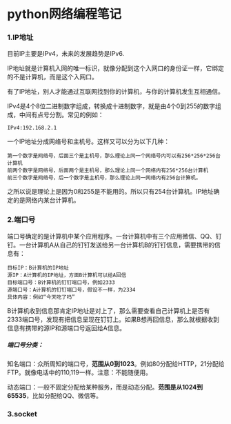# python网络编程笔记

### 1.IP地址

目前IP主要是IPv4，未来的发展趋势是IPv6.

IP地址就是计算机入网的唯一标识，就像分配到这个入网口的身份证一样，它绑定的不是计算机，而是这个入网口。

有了IP地址，别人才能通过互联网找到你的计算机，与你的计算机发生互相通信。

IPv4是4个8位二进制数字组成，转换成十进制数字，就是由4个0到255的数字组成，中间有点号分割。常见的例如：

```
IPv4:192.168.2.1
```

一个IP地址分成网络号和主机号。这样又可以分为以下几种：

```
第一个数字是网络号，后面三个是主机号，那么理论上同一个网络号内可以有256*256*256台计算机
前两个数字是网络号，后面两个是主机号，那么理论上同一个网络内有256*256台计算机
前三个数字是网络号，后一个数字是主机号，那么理论上同一网络内有256台计算机。
```

之所以说是理论上是因为0和255是不能用的。所以只有254台计算机。IP地址确定的是网络内某台计算机。

### 2.端口号

端口号确定的是计算机中某个应用程序。一台计算机中有三个应用微信、QQ、钉钉。一台计算机A从自己的钉钉发送给另一台计算机B的钉钉信息，需要携带的信息有：

```
目标IP：B计算机的IP地址
源IP：A计算机的IP地址，方面B计算机可以给A回信
目标端口号：B计算机的钉钉端口号，例如2333
源端口号：A计算机的钉钉端口号，假设不一样，为2334
具体内容：例如“今天吃了吗”
```

B计算机收到信息那肯定IP地址是对上了，那么需要查看自己计算机上是否有2333端口号，发现有把信息呈现在钉钉上。如果B想再回信息，那么就根据收到信息有携带的源IP和源端口号返回给A信息。

##### 端口号分类：

知名端口：众所周知的端口号，**范围从0到1023**。例如80分配给HTTP，21分配给FTP。就像电话中的110,119一样。注意：不能随便用。

动态端口：一般不固定分配给某种服务，而是动态分配。**范围是从1024到65535**，比如分配给QQ、微信等。

### 3.socket

